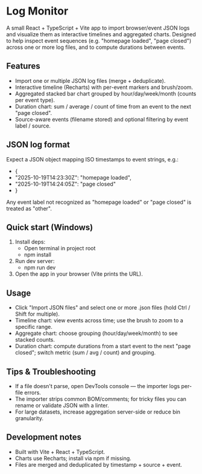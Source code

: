 # Log Monitor

A small React + TypeScript + Vite app to import browser/event JSON logs and visualize them as interactive timelines and aggregated charts. Designed to help inspect event sequences (e.g. "homepage loaded", "page closed") across one or more log files, and to compute durations between events.

## Features
- Import one or multiple JSON log files (merge + deduplicate).
- Interactive timeline (Recharts) with per-event markers and brush/zoom.
- Aggregated stacked bar chart grouped by hour/day/week/month (counts per event type).
- Duration chart: sum / average / count of time from an event to the next "page closed".
- Source-aware events (filename stored) and optional filtering by event label / source.

## JSON log format
Expect a JSON object mapping ISO timestamps to event strings, e.g.:
- {
-   "2025-10-19T14:23:30Z": "homepage loaded",
-   "2025-10-19T14:24:05Z": "page closed"
- }

Any event label not recognized as "homepage loaded" or "page closed" is treated as "other".

## Quick start (Windows)
1. Install deps:
   - Open terminal in project root
   - npm install
2. Run dev server:
   - npm run dev
3. Open the app in your browser (Vite prints the URL).

## Usage
- Click "Import JSON files" and select one or more .json files (hold Ctrl / Shift for multiple).
- Timeline chart: view events across time; use the brush to zoom to a specific range.
- Aggregate chart: choose grouping (hour/day/week/month) to see stacked counts.
- Duration chart: compute durations from a start event to the next "page closed"; switch metric (sum / avg / count) and grouping.

## Tips & Troubleshooting
- If a file doesn't parse, open DevTools console — the importer logs per-file errors.
- The importer strips common BOM/comments; for tricky files you can rename or validate JSON with a linter.
- For large datasets, increase aggregation server-side or reduce bin granularity.

## Development notes
- Built with Vite + React + TypeScript.
- Charts use Recharts; install via npm if missing.
- Files are merged and deduplicated by timestamp + source + event.
